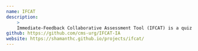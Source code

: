 ```yaml
---
name: IFCAT
description:
    >
    Immediate-Feedback Collaborative Assessment Tool (IFCAT) is a quiz software based on immidiate-feedback assessment technique.
github: https://github.com/cms-urg/IFCAT-IA
website: https://shamanthc.github.io/projects/ifcat/
---
```

